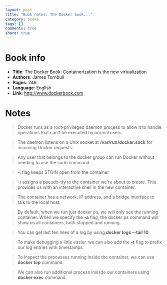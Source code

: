 ```yaml
---
layout: post
title: "Book notes: The Docker book..."
category: books
tags: []
comments: true
share: true
---
```


# Book info

- **Title**: The Docker Book: Containerization is the new virtualization
- **Authors**: James Turnbull
- **Pages**: 246
- **Language**: English
- **Link**: http://www.dockerbook.com

# Notes

> Docker runs as a root-privileged daemon process to allow it to handle operations that can't be executed by normal users.

> The daemon listens on a Unix socket at **/var/run/docker.sock** for incoming Docker requests.

> Any user that belongs to the docker group can run Docker without needing to use the sudo command.

> -i flag keeps STDIN open from the container

> -t assigns a pseudo-tty to the container we're about to create. This provides us with an interactive shell in the new container.

> The container has a network, IP address, and a bridge interface to talk to the local host.

> By default, when we run just docker ps, we will only see the running container. When we specify the **-a** flag, the docker ps command will show us all containers, both stopped and running.

> You can get last ten lines of a log by using **docker logs --tail 10**

> To make debugging a little easier, we can also add the **-t** flag to prefix our log entries with timestamps.

> To inspect the processes running inside the container, we can use **docker top** command.

> We can also run additional process insisde our containers using **docker exec** command.

